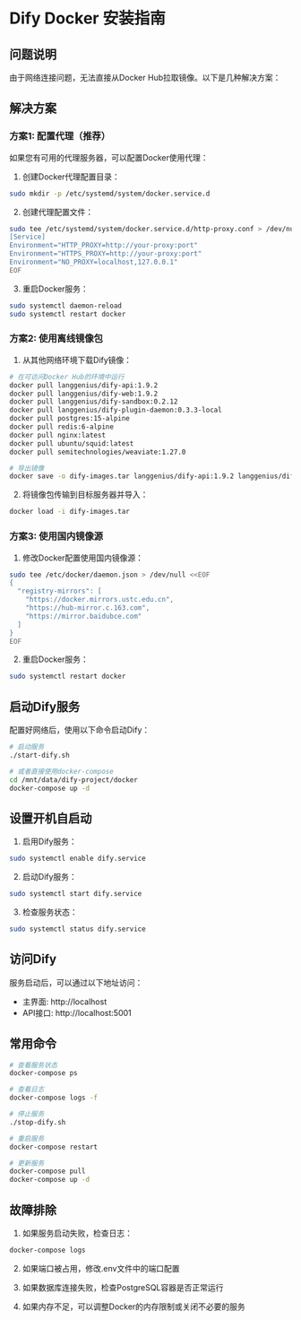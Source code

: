 # Dify Docker 安装指南

## 问题说明

由于网络连接问题，无法直接从Docker Hub拉取镜像。以下是几种解决方案：

## 解决方案

### 方案1: 配置代理（推荐）

如果您有可用的代理服务器，可以配置Docker使用代理：

1. 创建Docker代理配置目录：
```bash
sudo mkdir -p /etc/systemd/system/docker.service.d
```

2. 创建代理配置文件：
```bash
sudo tee /etc/systemd/system/docker.service.d/http-proxy.conf > /dev/null <<EOF
[Service]
Environment="HTTP_PROXY=http://your-proxy:port"
Environment="HTTPS_PROXY=http://your-proxy:port"
Environment="NO_PROXY=localhost,127.0.0.1"
EOF
```

3. 重启Docker服务：
```bash
sudo systemctl daemon-reload
sudo systemctl restart docker
```

### 方案2: 使用离线镜像包

1. 从其他网络环境下载Dify镜像：
```bash
# 在可访问Docker Hub的环境中运行
docker pull langgenius/dify-api:1.9.2
docker pull langgenius/dify-web:1.9.2
docker pull langgenius/dify-sandbox:0.2.12
docker pull langgenius/dify-plugin-daemon:0.3.3-local
docker pull postgres:15-alpine
docker pull redis:6-alpine
docker pull nginx:latest
docker pull ubuntu/squid:latest
docker pull semitechnologies/weaviate:1.27.0

# 导出镜像
docker save -o dify-images.tar langgenius/dify-api:1.9.2 langgenius/dify-web:1.9.2 langgenius/dify-sandbox:0.2.12 langgenius/dify-plugin-daemon:0.3.3-local postgres:15-alpine redis:6-alpine nginx:latest ubuntu/squid:latest semitechnologies/weaviate:1.27.0
```

2. 将镜像包传输到目标服务器并导入：
```bash
docker load -i dify-images.tar
```

### 方案3: 使用国内镜像源

1. 修改Docker配置使用国内镜像源：
```bash
sudo tee /etc/docker/daemon.json > /dev/null <<EOF
{
  "registry-mirrors": [
    "https://docker.mirrors.ustc.edu.cn",
    "https://hub-mirror.c.163.com",
    "https://mirror.baidubce.com"
  ]
}
EOF
```

2. 重启Docker服务：
```bash
sudo systemctl restart docker
```

## 启动Dify服务

配置好网络后，使用以下命令启动Dify：

```bash
# 启动服务
./start-dify.sh

# 或者直接使用docker-compose
cd /mnt/data/dify-project/docker
docker-compose up -d
```

## 设置开机自启动

1. 启用Dify服务：
```bash
sudo systemctl enable dify.service
```

2. 启动Dify服务：
```bash
sudo systemctl start dify.service
```

3. 检查服务状态：
```bash
sudo systemctl status dify.service
```

## 访问Dify

服务启动后，可以通过以下地址访问：

- 主界面: http://localhost
- API接口: http://localhost:5001

## 常用命令

```bash
# 查看服务状态
docker-compose ps

# 查看日志
docker-compose logs -f

# 停止服务
./stop-dify.sh

# 重启服务
docker-compose restart

# 更新服务
docker-compose pull
docker-compose up -d
```

## 故障排除

1. 如果服务启动失败，检查日志：
```bash
docker-compose logs
```

2. 如果端口被占用，修改.env文件中的端口配置

3. 如果数据库连接失败，检查PostgreSQL容器是否正常运行

4. 如果内存不足，可以调整Docker的内存限制或关闭不必要的服务